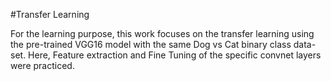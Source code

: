 #Transfer Learning

For the learning purpose, this work focuses on the transfer learning using the pre-trained VGG16 model with the same Dog vs Cat binary class data-set. 
Here, Feature extraction and Fine Tuning of the specific convnet layers were practiced.


